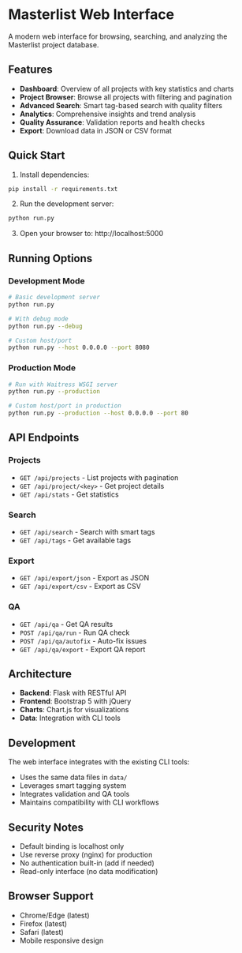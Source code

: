 # Masterlist Web Interface

A modern web interface for browsing, searching, and analyzing the Masterlist project database.

## Features

- **Dashboard**: Overview of all projects with key statistics and charts
- **Project Browser**: Browse all projects with filtering and pagination
- **Advanced Search**: Smart tag-based search with quality filters
- **Analytics**: Comprehensive insights and trend analysis
- **Quality Assurance**: Validation reports and health checks
- **Export**: Download data in JSON or CSV format

## Quick Start

1. Install dependencies:
```bash
pip install -r requirements.txt
```

2. Run the development server:
```bash
python run.py
```

3. Open your browser to: http://localhost:5000

## Running Options

### Development Mode
```bash
# Basic development server
python run.py

# With debug mode
python run.py --debug

# Custom host/port
python run.py --host 0.0.0.0 --port 8080
```

### Production Mode
```bash
# Run with Waitress WSGI server
python run.py --production

# Custom host/port in production
python run.py --production --host 0.0.0.0 --port 80
```

## API Endpoints

### Projects
- `GET /api/projects` - List projects with pagination
- `GET /api/project/<key>` - Get project details
- `GET /api/stats` - Get statistics

### Search
- `GET /api/search` - Search with smart tags
- `GET /api/tags` - Get available tags

### Export
- `GET /api/export/json` - Export as JSON
- `GET /api/export/csv` - Export as CSV

### QA
- `GET /api/qa` - Get QA results
- `POST /api/qa/run` - Run QA check
- `POST /api/qa/autofix` - Auto-fix issues
- `GET /api/qa/export` - Export QA report

## Architecture

- **Backend**: Flask with RESTful API
- **Frontend**: Bootstrap 5 with jQuery
- **Charts**: Chart.js for visualizations
- **Data**: Integration with CLI tools

## Development

The web interface integrates with the existing CLI tools:
- Uses the same data files in `data/`
- Leverages smart tagging system
- Integrates validation and QA tools
- Maintains compatibility with CLI workflows

## Security Notes

- Default binding is localhost only
- Use reverse proxy (nginx) for production
- No authentication built-in (add if needed)
- Read-only interface (no data modification)

## Browser Support

- Chrome/Edge (latest)
- Firefox (latest)
- Safari (latest)
- Mobile responsive design
